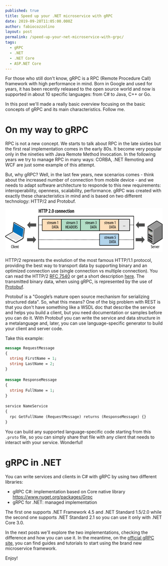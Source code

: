 ```yaml
---
published: true
title: Speed up your .NET microservice with gRPC
date: 2019-09-28T11:05:00.000Z
author: fabiocozzolino
layout: post
permalink: /speed-up-your-net-microservice-with-grpc/
tags:
  - gRPC
  - .NET
  - .NET Core
  - ASP.NET Core
---
```

For those who still don't know, gRPC is a RPC (Remote Procedure Call) framework with high performance in mind. Born in Google and used for years, it has been recently released to the open source world and now is supported in about 10 specific languages: from C# to Java, C++ or Go.

In this post we'll made a really basic overview focusing on the basic concepts of gRPC and its main characteristics. Follow me.

# On my way to gRPC
RPC is not a new concept. We starts to talk about RPC in the late sixties but the first real implementation comes in the early 80s. It become very popular only in the nineties with Java Remote Method Invocation. In the following years we try to manage RPC in many ways: CORBA, .NET Remoting and WCF are just some example of this attempt. 

But, why gRPC? Well, in the last few years, new scenarios comes - think about the increased number of connection from mobile device - and we needs to adapt software architecture to responde to this new requirements: interoperability, openness, scalability, performance. gRPC was created with exactly these characteristics in mind and is based on two different technology: HTTP/2 and Protobuf.

<p align="center">
  <img src="/assets/img/multiplexing01.svg" alt="HTTP/2 stream">
</p>

HTTP/2 represents the evolution of the most famous HTTP/1.1 protocol, providing the best way to transport data by supporting binary and an optimized connection use (single connection vs multiple connection). You can read the HTTP/2 [RFC 7540](https://tools.ietf.org/html/rfc7540) or get a short description [here](https://developers.google.com/web/fundamentals/performance/http2). The transmitted binary data, when using gRPC, is represented by the use of [Protobuf](https://developers.google.com/protocol-buffers). 

Protobuf is a "Google’s mature open source mechanism for serializing structured data". So, what this means? One of the big problem with REST is that you don't have something like a WSDL doc that describe the service and helps you build a client, but you need documentation or samples before you can do it. With Protobuf you can write the service and data structure in a metalanguage and, later, you can use language-specific generator to build your client and server code.

Take this example:

```protobuf
message RequestMessage
{
  string FirstName = 1;
  string LastName = 2;
}

message ResponseMessage
{
  string FullName = 1;
}

service NameService
{
  rpc GetFullName (RequestMessage) returns (ResponseMessage) {}
}
```

You can build any supported language-specific code starting from this `.proto` file, so you can simply share that file with any client that needs to interact with your service. Wonderful! 

# gRPC in .NET
You can write services and clients in C# with gRPC by using two different libraries: 
* gRPC C#: implementation based on Core native library https://www.nuget.org/packages/Grpc
* gRPC for .NET: managed implementation

The first one supports .NET Framework 4.5 and .NET Standard 1.5/2.0 while the second one supports .NET Standard 2.1 so you can use it only with .NET Core 3.0.

In the next posts we'll explore the two implementations, checking the difference and how you can use it. In the meantime, on the [official gRPC site](https://grpc.io), you can find guides and tutorials to start using the brand new microservice framework.

Enjoy!
